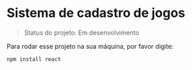 #  Sistema de cadastro de jogos

> Status do projeto:  Em desenvolvimento

Para rodar  esse projeto na sua máquina, por favor digite:
```
npm install react
```
